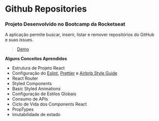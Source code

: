 # Github Repositories

### Projeto Desenvolvido no Bootcamp da Rocketseat

A aplicação permite buscar, inserir, listar e remover repositórios do GitHub e suas issues.

> [Demo](https://domeniqque.github.io/bootcamp-github-repositories/)

**Alguns Conceitos Aprendidos**

- Estrutura de Projeto React
- Configuração do [Eslint](https://github.com/eslint/eslint), [Prettier](https://prettier.io/) e [Airbnb Style Guide](https://github.com/airbnb/javascript)
- React Router
- Styled Components
- Basic Styled Animations
- Configuração de Estilos Globais
- Consumo de APIs
- Ciclo de Vida dos Components React
- PropTypes
- Imutabilidade de estado
